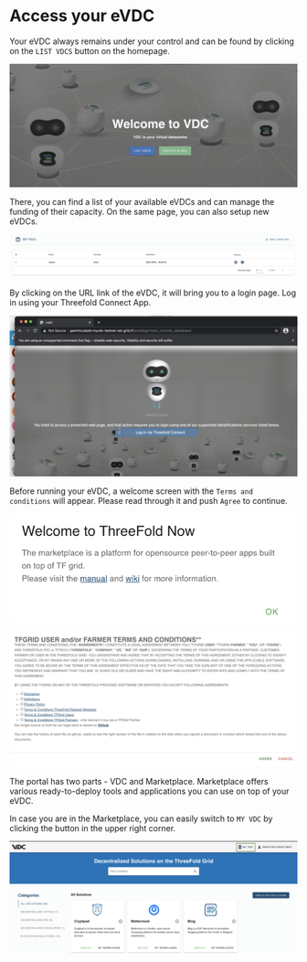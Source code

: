 # Access your eVDC

Your eVDC always remains under your control and can be found by clicking on the `LIST VDCS` button on the homepage.

![](img/00_vdc_homepage.png ':size=600')

There, you can find a list of your available eVDCs and can manage the funding of their capacity. On the same page, you can also setup new eVDCs.

![](img/11_vdc_overview.png ':size=600')

By clicking on the URL link of the eVDC, it will bring you to a login page. Log in using your Threefold Connect App.

![](img/21_vdc_portal_login.png ':size=600')

Before running your eVDC, a welcome screen with the `Terms and conditions` will appear. Please read through it and push `Agree` to continue.

![](img/22_vdc_portal_welcome.png ':size=400')

![](img/23_vdc_portal_t_and_c.png ':size=600')

The portal has two parts - VDC and Marketplace. Marketplace offers various ready-to-deploy tools and applications you can use on top of your eVDC. 

In case you are in the Marketplace, you can easily switch to `MY VDC` by clicking the button in the upper right corner. 

![](img/vdc_portal_marketplace.png ':size=600')